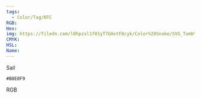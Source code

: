 ```yaml
---
tags:
  - Color/Tag/NTC
RGB:
Hex:
img: https://filedn.com/l0hpzxl1f01yT7GHxtF8cyk/Color%20Snake/SVG_Tumb%20Mass%20No%20Name/B8E0F9.svg
CMYK:
HSL:
Name:
---
```

Sail
```palette
#B8E0F9
```
RGB
